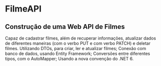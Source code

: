 # FilmeAPI
## Construção de uma Web API de Filmes

Capaz de cadastrar filmes, além de recuperar informações, atualizar dados de diferentes maneiras 
(com o verbo PUT e com verbo PATCH) e deletar filmes. 
Utilizando DTOs, para criar, ler e atualizar filmes; Conexão com banco de dados, usando Entity Framework;
Conversões entre diferentes tipos, com o AutoMapper;
Usando a nova convenção do .NET 6.
